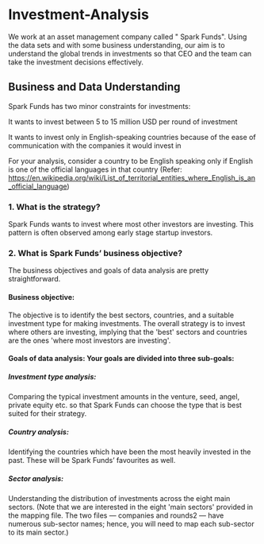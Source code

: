 # Investment-Analysis
We work at an asset management company called " Spark Funds". Using the data sets and with some business understanding, our aim is to understand the global trends in investments so that CEO and the team can take the investment decisions effectively.


## Business and Data Understanding
Spark Funds has two minor constraints for investments:

It wants to invest between 5 to 15 million USD per round of investment

It wants to invest only in English-speaking countries because of the ease of communication with the companies it would invest in

For your analysis, consider a country to be English speaking only if English is one of the official languages in that country (Refer: https://en.wikipedia.org/wiki/List_of_territorial_entities_where_English_is_an_official_language)

### 1. What is the strategy?

Spark Funds wants to invest where most other investors are investing. This pattern is often observed among early stage startup investors.

### 2. What is Spark Funds’ business objective?

The business objectives and goals of data analysis are pretty straightforward.

#### Business objective: 
The objective is to identify the best sectors, countries, and a suitable investment type for making investments. The overall strategy is to invest where others are investing, implying that the 'best' sectors and countries are the ones 'where most investors are investing'.
#### Goals of data analysis: Your goals are divided into three sub-goals:
##### Investment type analysis: 
Comparing the typical investment amounts in the venture, seed, angel, private equity etc. so that Spark Funds can choose the type that is best suited for their strategy.
##### Country analysis: 
Identifying the countries which have been the most heavily invested in the past. These will be Spark Funds’ favourites as well.
##### Sector analysis: 
Understanding the distribution of investments across the eight main sectors. (Note that we are interested in the eight 'main sectors' provided in the mapping file. The two files — companies and rounds2 — have numerous sub-sector names; hence, you will need to map each sub-sector to its main sector.)

